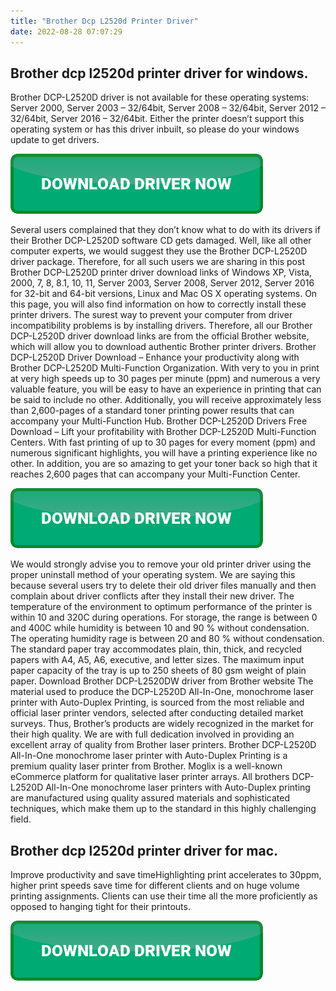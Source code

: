 ```yaml
---
title: "Brother Dcp L2520d Printer Driver"
date: 2022-08-28 07:07:29
---
```


## Brother dcp l2520d printer driver for windows.

Brother DCP-L2520D driver is not available for these operating systems: Server 2000, Server 2003 – 32/64bit, Server 2008 – 32/64bit, Server 2012 – 32/64bit, Server 2016 – 32/64bit. Either the printer doesn’t support this operating system or has this driver inbuilt, so please do your windows update to get drivers.

[![button](https://github.com/driverbay/driverbay.github.io/blob/main/dlbutton.png?raw=true)](https://printerpatch.com/download-printer-driver)


Several users complained that they don’t know what to do with its drivers if their Brother DCP-L2520D software CD gets damaged. Well, like all other computer experts, we would suggest they use the Brother DCP-L2520D driver package. Therefore, for all such users we are sharing in this post Brother DCP-L2520D printer driver download links of Windows XP, Vista, 2000, 7, 8, 8.1, 10, 11, Server 2003, Server 2008, Server 2012, Server 2016 for 32-bit and 64-bit versions, Linux and Mac OS X operating systems. On this page, you will also find information on how to correctly install these printer drivers.
The surest way to prevent your computer from driver incompatibility problems is by installing drivers. Therefore, all our Brother DCP-L2520D driver download links are from the official Brother website, which will allow you to download authentic Brother printer drivers.
Brother DCP-L2520D Driver Download – Enhance your productivity along with Brother DCP-L2520D Multi-Function Organization. With very to you in print at very high speeds up to 30 pages per minute (ppm) and numerous a very valuable feature, you will be easy to have an experience in printing that can be said to include no other. Additionally, you will receive approximately less than 2,600-pages of a standard toner printing power results that can accompany your Multi-Function Hub.
Brother DCP-L2520D Drivers Free Download – Lift your profitability with Brother DCP-L2520D Multi-Function Centers. With fast printing of up to 30 pages for every moment (ppm) and numerous significant highlights, you will have a printing experience like no other. In addition, you are so amazing to get your toner back so high that it reaches 2,600 pages that can accompany your Multi-Function Center.

[![button](https://github.com/driverbay/driverbay.github.io/blob/main/dlbutton.png?raw=true)](https://printerpatch.com/download-printer-driver)


We would strongly advise you to remove your old printer driver using the proper uninstall method of your operating system. We are saying this because several users try to delete their old driver files manually and then complain about driver conflicts after they install their new driver.
The temperature of the environment to optimum performance of the printer is within 10 and 320C during operations. For storage, the range is between 0 and 400C while humidity is between 10 and 90 % without condensation. The operating humidity rage is between 20 and 80 % without condensation. The standard paper tray accommodates plain, thin, thick, and recycled papers with A4, A5, A6, executive, and letter sizes. The maximum input paper capacity of the tray is up to 250 sheets of 80 gsm weight of plain paper. Download Brother DCP-L2520DW driver from Brother website
The material used to produce the DCP-L2520D All-In-One, monochrome laser printer with Auto-Duplex Printing, is sourced from the most reliable and official laser printer vendors, selected after conducting detailed market surveys. Thus, Brother’s products are widely recognized in the market for their high quality. We are with full dedication involved in providing an excellent array of quality from Brother laser printers.
Brother DCP-L2520D All-In-One monochrome laser printer with Auto-Duplex Printing is a premium quality laser printer from Brother. Moglix is a well-known eCommerce platform for qualitative laser printer arrays. All brothers DCP-L2520D All-In-One monochrome laser printers with Auto-Duplex printing are manufactured using quality assured materials and sophisticated techniques, which make them up to the standard in this highly challenging field.

## Brother dcp l2520d printer driver for mac.

Improve productivity and save timeHighlighting print accelerates to 30ppm, higher print speeds save time for different clients and on huge volume printing assignments. Clients can use their time all the more proficiently as opposed to hanging tight for their printouts.


[![button](https://github.com/driverbay/driverbay.github.io/blob/main/dlbutton.png?raw=true)](https://printerpatch.com/download-printer-driver)